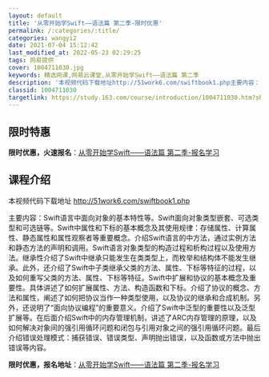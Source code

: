 ```yaml
---
layout: default
title: '从零开始学Swift——语法篇 第二季-限时优惠'
permalink: /:categories/:title/
categories: wangyi2
date: 2021-07-04 15:12:42
last_modified_at: 2022-05-23 02:29:25
tags: 网易提供
cover: 1004711030.jpg
keywords: 精选网课,网易云课堂,从零开始学Swift——语法篇 第二季
description: '本视频代码下载地址http://51work6.com/swiftbook1.php主要内容：Swift语言中面向对象的'
classid: 1004711030
targetlink: https://study.163.com/course/introduction/1004711030.htm?share=1&shareId=1025206652&utm_campaign=share&utm_medium=iphoneShare&utm_source=&utm_u=1025206652
---
```


## 限时特惠

**限时优惠，火速报名**：[从零开始学Swift——语法篇 第二季-报名学习](https://study.163.com/course/introduction/1004711030.htm?share=1&shareId=1025206652&utm_campaign=share&utm_medium=iphoneShare&utm_source=&utm_u=1025206652)

## 课程介绍

本视频代码下载地址 http://51work6.com/swiftbook1.php

主要内容：Swift语言中面向对象的基本特性等。Swift面向对象类型嵌套、可选类型和可选链等。Swift中属性和下标的基本概念及其使用规律：存储属性、计算属性、静态属性和属性观察者等重要概念。介绍Swift语言的中方法，通过实例方法和静态方法的声明和调用。Swift语言对象类型的构造过程和析构过程以及使用方法。继承性介绍了Swift中继承只能发生在类类型上，而枚举和结构体不能发生继承。此外，还介绍了Swift中子类继承父类的方法、属性、下标等特征的过程，以及如何重写父类的方法、属性、下标等特征。Swift中扩展和协议的基本概念及重要性。具体讲述了如何扩展属性、方法、构造函数和下标。介绍了协议的概念、方法和属性，阐述了如何把协议当作一种类型使用，以及协议的继承和合成机制。另外，还说明了“面向协议编程”的重要意义。介绍了Swift中泛型的重要性以及泛型扩展等。在后面介绍Swift中的内存管理机制，讲述了ARC内存管理的原理，以及如何解决对象间的强引用循环问题和闭包与引用对象之间的强引用循环问题。最后介绍错误处理模式：捕获错误、错误类型、声明抛出错误，以及函数或方法中抛出错误等内容。

**限时优惠，报名地址**：[从零开始学Swift——语法篇 第二季-报名学习](https://study.163.com/course/introduction/1004711030.htm?share=1&shareId=1025206652&utm_campaign=share&utm_medium=iphoneShare&utm_source=&utm_u=1025206652)

